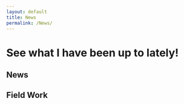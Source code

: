 ```yaml
---
layout: default
title: News
permalink: /News/
---
```


<h1>See what I have been up to lately!</h2>

<h2>News</h2>

<h2>Field Work</h2>
